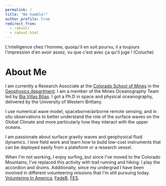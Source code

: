 ```yaml
---
permalink: /
title: "Be humble!"
author_profile: true
redirect_from: 
  - /about/
  - /about.html
---
```


L'intelligence chez l'homme, quoiqu'il en soit pourvu, il a toujours l'impression d'en avoir assez, vu que c'est avec ça qu'il juge ! (Coluche)

About Me
======
I am currently a Research Associate at the [Colorado School of Mines](https://www.mines.edu) in the [Geophysics department](https://geophysics.mines.edu). I am a member of the Mines Oceanography Team led by [Bia Villas Bôas](https://biavillasboas.github.io). I got a Ph.D in space and physical oceanography, delivered by the University of Western Brittany.

I use numerical wave model, spaceborne/airborne remote sensing, and in situ observations to better understand the role of the surface waves on the Global Climate and more particularly how they interact with the upper oceans.

I am passionate about surface gravity waves and geophysical fluid dynamics. I love field work and learn how to build low-cost instruments that can be deployed easily from a plateform or a research vessel.

When I'm not working, I enjoy surfing, but since I've moved to the Colorado Mountains, I've replaced this activity with trail running and hiking. I play the accordion and drums. Additionally, since my undergrad I have been involved in different volunteering missions that I'm still pursuing today. [Voluntering In America](https://www.voacolorado.org), [FedeB](https://fedeb.net/new-agorae/), [FES](http://femmes-en-sciences.fr).
